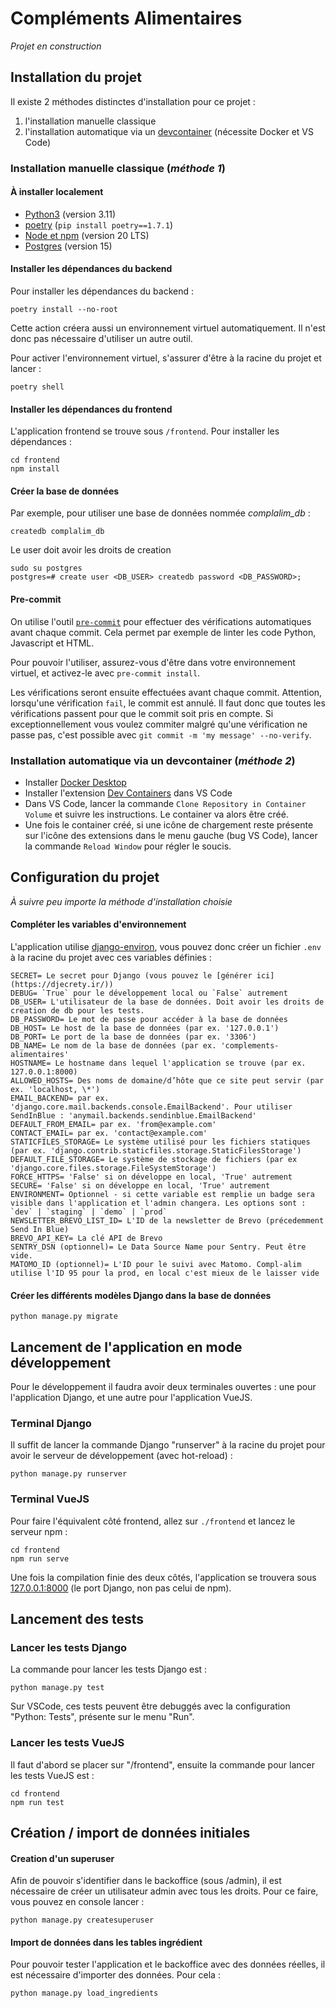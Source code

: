 # Compléments Alimentaires

_Projet en construction_

## Installation du projet

Il existe 2 méthodes distinctes d'installation pour ce projet :
1) l'installation manuelle classique
2) l'installation automatique via un [devcontainer](https://code.visualstudio.com/docs/devcontainers/containers) (nécessite Docker et VS Code)


### Installation manuelle classique (_méthode 1_)


#### À installer localement

- [Python3](https://www.python.org/downloads/) (version 3.11)
- [poetry](https://pip.pypa.io/en/stable/installing/) (`pip install poetry==1.7.1`)
- [Node et npm](https://nodejs.org/en/download/) (version 20 LTS)
- [Postgres](https://www.postgresql.org/download/) (version 15)

#### Installer les dépendances du backend

Pour installer les dépendances du backend :

```
poetry install --no-root
```

Cette action créera aussi un environnement virtuel automatiquement. Il n'est donc pas nécessaire d'utiliser un autre outil.

Pour activer l'environnement virtuel, s'assurer d'être à la racine du projet et lancer :

```
poetry shell
```

#### Installer les dépendances du frontend

L'application frontend se trouve sous `/frontend`. Pour installer les dépendances :

```
cd frontend
npm install
```

#### Créer la base de données

Par exemple, pour utiliser une base de données nommée _complalim_db_ :

```
createdb complalim_db
```
Le user doit avoir les droits de creation

```
sudo su postgres
postgres=# create user <DB_USER> createdb password <DB_PASSWORD>;
```

#### Pre-commit

On utilise l'outil [`pre-commit`](https://pre-commit.com/) pour effectuer des vérifications automatiques
avant chaque commit. Cela permet par exemple de linter les code Python, Javascript et HTML.

Pour pouvoir l'utiliser, assurez-vous d'être dans votre environnement virtuel, et activez-le avec `pre-commit install`.

Les vérifications seront ensuite effectuées avant chaque commit. Attention, lorsqu'une vérification `fail`,
le commit est annulé. Il faut donc que toutes les vérifications passent pour que le commit soit pris en
compte. Si exceptionnellement vous voulez commiter malgré qu'une vérification ne passe pas, c'est possible
avec `git commit -m 'my message' --no-verify`.


### Installation automatique via un devcontainer (_méthode 2_)

- Installer [Docker Desktop](https://www.docker.com/products/docker-desktop/)
- Installer l'extension [Dev Containers](https://marketplace.visualstudio.com/items?itemName=ms-vscode-remote.remote-containers) dans VS Code
- Dans VS Code, lancer la commande `Clone Repository in Container Volume` et suivre les instructions. Le container va alors être créé.
- Une fois le container créé, si une icône de chargement reste présente sur l'icône des extensions dans le menu gauche (bug VS Code), lancer la commande `Reload Window` pour régler le soucis.

## Configuration du projet

_À suivre peu importe la méthode d'installation choisie_

#### Compléter les variables d'environnement

L'application utilise [django-environ](https://django-environ.readthedocs.io/en/latest/), vous pouvez donc créer un fichier `.env` à la racine du projet avec ces variables définies :

```
SECRET= Le secret pour Django (vous pouvez le [générer ici](https://djecrety.ir/))
DEBUG= `True` pour le développement local ou `False` autrement
DB_USER= L'utilisateur de la base de données. Doit avoir les droits de creation de db pour les tests.
DB_PASSWORD= Le mot de passe pour accéder à la base de données
DB_HOST= Le host de la base de données (par ex. '127.0.0.1')
DB_PORT= Le port de la base de données (par ex. '3306')
DB_NAME= Le nom de la base de données (par ex. 'complements-alimentaires'
HOSTNAME= Le hostname dans lequel l'application se trouve (par ex. 127.0.0.1:8000)
ALLOWED_HOSTS= Des noms de domaine/d’hôte que ce site peut servir (par ex. 'localhost, \*')
EMAIL_BACKEND= par ex. 'django.core.mail.backends.console.EmailBackend'. Pour utiliser SendInBlue : 'anymail.backends.sendinblue.EmailBackend'
DEFAULT_FROM_EMAIL= par ex. 'from@example.com'
CONTACT_EMAIL= par ex. 'contact@example.com'
STATICFILES_STORAGE= Le système utilisé pour les fichiers statiques (par ex. 'django.contrib.staticfiles.storage.StaticFilesStorage')
DEFAULT_FILE_STORAGE= Le système de stockage de fichiers (par ex 'django.core.files.storage.FileSystemStorage')
FORCE_HTTPS= 'False' si on développe en local, 'True' autrement
SECURE= 'False' si on développe en local, 'True' autrement
ENVIRONMENT= Optionnel - si cette variable est remplie un badge sera visible dans l'application et l'admin changera. Les options sont : `dev` | `staging` | `demo` | `prod`
NEWSLETTER_BREVO_LIST_ID= L'ID de la newsletter de Brevo (précedemment Send In Blue)
BREVO_API_KEY= La clé API de Brevo
SENTRY_DSN (optionnel)= Le Data Source Name pour Sentry. Peut être vide.
MATOMO_ID (optionnel)= L'ID pour le suivi avec Matomo. Compl-alim utilise l'ID 95 pour la prod, en local c'est mieux de le laisser vide
```

#### Créer les différents modèles Django dans la base de données

```
python manage.py migrate
```

## Lancement de l'application en mode développement

Pour le développement il faudra avoir deux terminales ouvertes : une pour l'application Django, et une autre pour l'application VueJS.

### Terminal Django

Il suffit de lancer la commande Django "runserver" à la racine du projet pour avoir le serveur de développement (avec hot-reload) :

```
python manage.py runserver
```

### Terminal VueJS

Pour faire l'équivalent côté frontend, allez sur `./frontend` et lancez le serveur npm :

```
cd frontend
npm run serve
```

Une fois la compilation finie des deux côtés, l'application se trouvera sous [127.0.0.1:8000](127.0.0.1:8000) (le port Django, non pas celui de npm).

## Lancement des tests

### Lancer les tests Django

La commande pour lancer les tests Django est :

```
python manage.py test
```

Sur VSCode, ces tests peuvent être debuggés avec la configuration "Python: Tests", présente sur le menu "Run".

### Lancer les tests VueJS

Il faut d'abord se placer sur "/frontend", ensuite la commande pour lancer les tests VueJS est :

```
cd frontend
npm run test
```

## Création / import de données initiales

#### Creation d'un superuser

Afin de pouvoir s'identifier dans le backoffice (sous /admin), il est nécessaire de créer un utilisateur admin avec tous les droits. Pour ce faire, vous pouvez en console lancer :

```
python manage.py createsuperuser
```

#### Import de données dans les tables ingrédient

Pour pouvoir tester l'application et le backoffice avec des données réelles, il est nécessaire d'importer des données. Pour cela :
```
python manage.py load_ingredients
```
